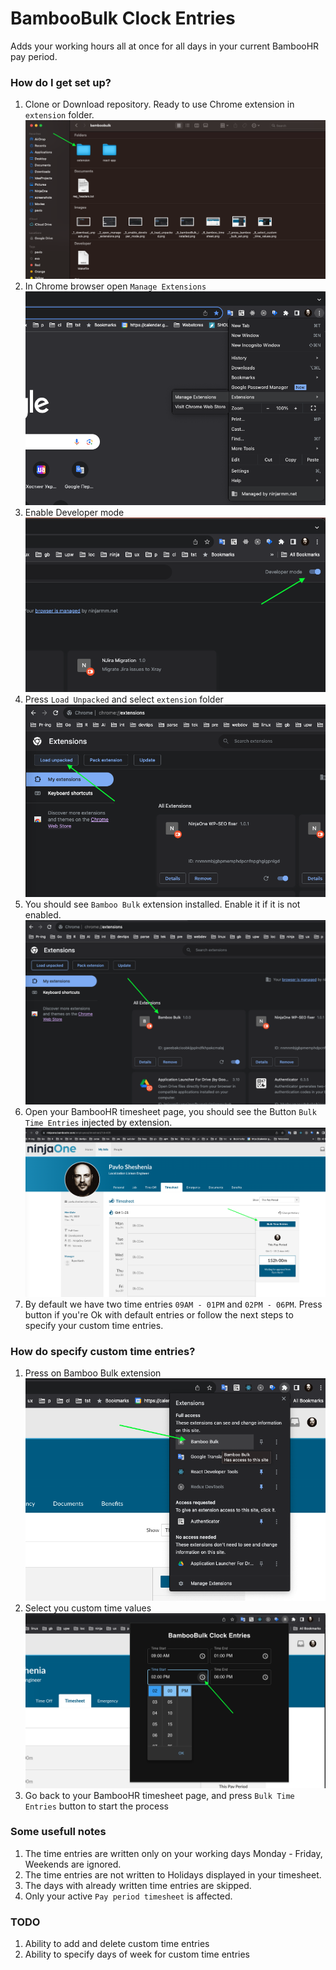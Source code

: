 # BambooBulk Clock Entries

Adds your working hours all at once for all days in your current BambooHR pay period.

### How do I get set up?  

1) Clone or Download repository. Ready to use Chrome extension in `extension` folder.
![](_1_download.png)
2) In Chrome browser open `Manage Extensions`
![](_2_open_manage_extensions.png)
3) Enable Developer mode
![](_3_enable_developer_mode.png)
4) Press `Load Unpacked` and select `extension` folder
![](_4_load_unpacked.png)
5) You should see `Bamboo Bulk` extension installed. Enable it if it is not enabled.
![](_5_bambooBulk_installed.png)
6) Open your BambooHR timesheet page, you should see the Button `Bulk Time Entries` injected by extension.
![](_6_bamboo_timesheet.png)
7) By default we have two time entries `09AM - 01PM` and `02PM - 06PM`. 
Press button if you're Ok with default entries or follow the next steps to specify your custom time entries.

### How do specify custom time entries? 

1) Press on Bamboo Bulk extension
![](_7_press_bamboo_bulk_ext.png)
2) Select you custom time values
![](_8_select_custom_time_values.png)
3) Go back to your BambooHR timesheet page, and press `Bulk Time Entries` button to start the process

### Some usefull notes

1) The time entries are written only on your working days Monday - Friday, Weekends are ignored.
2) The time entries are not written to Holidays displayed in your timesheet.
3) The days with already written time entries are skipped.
4) Only your active `Pay period timesheet` is affected.

### TODO

1) Ability to add and delete custom time entries
2) Ability to specify days of week for custom time entries